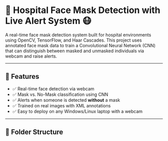 # 🏥 Hospital Face Mask Detection with Live Alert System 😷

A real-time face mask detection system built for hospital environments using OpenCV, TensorFlow, and Haar Cascades. This project uses annotated face mask data to train a Convolutional Neural Network (CNN) that can distinguish between masked and unmasked individuals via webcam and raise alerts.

---

## 🚀 Features

- ✅ Real-time face detection via webcam  
- ✅ Mask vs. No-Mask classification using CNN  
- ✅ Alerts when someone is detected **without** a mask  
- ✅ Trained on real images with XML annotations  
- ✅ Easy to deploy on any Windows/Linux laptop with a webcam  

---

## 📁 Folder Structure

